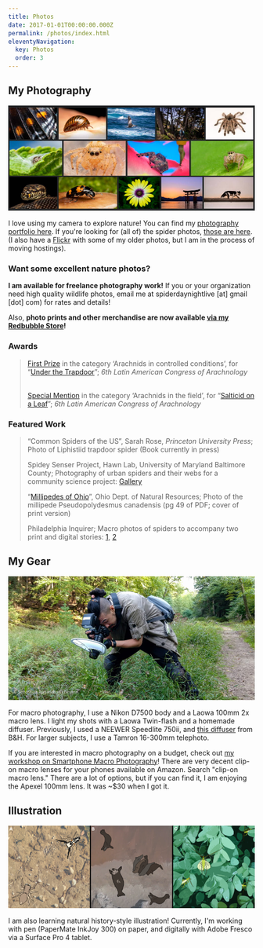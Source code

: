 ```yaml
---
title: Photos
date: 2017-01-01T00:00:00.000Z
permalink: /photos/index.html
eleventyNavigation:
  key: Photos
  order: 3
---
```

## My Photography

![](/static/img/photos.jpg "A gallery of Sebastian's photos of spiders, millipedes, pelicans, butterflies, flowers, snakes, landscapes etc.")

I love using my camera to explore nature! You can find my [photography portfolio here](https://lightroom.adobe.com/shares/a81e891b276843d5b7bcc344ab94a8c2). If you're looking for (all of) the spider photos, [those are here](https://lightroom.adobe.com/shares/c281c904082444e39304f9050ea549fb). (I also have a [Flickr](https://www.flickr.com/photos/saecheverri/) with some of my older photos, but I am in the process of moving hostings). 

### **Want some excellent nature photos?**

**I am available for freelance photography work!** If you or your organization need high quality wildlife photos, email me at spiderdaynightlive \[at] gmail \[dot] com) for rates and details!

Also, **photo prints and other merchandise are now available [via my Redbubble Store](https://www.redbubble.com/people/spiderdaynight/shop?artistUserName=spiderdaynight&iaCode=u-prints)!**

### Awards

> [First Prize](https://drive.google.com/file/d/1OWnUi05YsVMCTr3wlxJ70_T5Lhq_3RRn/view?usp=sharing) in the category ‘Arachnids in controlled conditions’, for “[Under the Trapdoor](https://adobe.ly/3eiQMLv)”; *6th Latin American Congress of Arachnology*     
>
> [Special Mention](https://drive.google.com/file/d/1N1ckMx3Skg4hRmVvZE06_6WiDB_zbuSm/view?usp=sharing) in the category ‘Arachnids in the field’, for “[Salticid on a Leaf](https://adobe.ly/32xU0Fx)”; *6th Latin American Congress of Arachnology*

### Featured Work

> “Common Spiders of the US”, Sarah Rose, *Princeton University Press*; Photo of Liphistiid trapdoor spider (Book currently in press)
>
> Spidey Senser Project, Hawn Lab, University of Maryland Baltimore County; Photography of urban spiders and their webs for a community science project: [Gallery](https://adobe.ly/3xeAPPe)
>
> “[Millipedes of Ohio](https://ohiodnr.gov/static/documents/wildlife/backyard-wildlife/Millipedes+of+Ohio+Pub+5527.pdf)”, Ohio Dept. of Natural Resources; Photo of the millipede Pseudopolydesmus canadensis (pg 49 of PDF; cover of print version)
>
> Philadelphia Inquirer; Macro photos of spiders to accompany two print and digital stories: [1](https://www.inquirer.com/science/volunteer-scientists-philadelphia-rare-pennsylvanian-purseweb-spider-mystery-animal-atypus-snetsingeri-20190824.html), [2](https://www.inquirer.com/science/giant-fish-eating-spider-local-park-20190620.html)

## My Gear

![](/static/img/20200922-2020-09-22-16.28.36.jpg "Sebastian using his macro photography gear to photograph a spider")

For macro photography, I use a Nikon D7500 body and a Laowa 100mm 2x macro lens. I light my shots with a Laowa Twin-flash and a homemade diffuser. Previously, I used a NEEWER Speedlite 750ii, and [this diffuser](https://www.bhphotovideo.com/c/product/1499346-REG/angler_psfd_100_portable_speedlight_flash_diffuser.html) from B&H. For larger subjects, I use a Tamron 16-300mm telephoto.

If you are interested in macro photography on a budget, check out [my workshop on Smartphone Macro Photography](https://www.youtube.com/watch?v=1qc9PCB5_tM)! There are very decent clip-on macro lenses for your phones available on Amazon. Search "clip-on macro lens." There are a lot of options, but if you can find it, I am enjoying the Apexel 100mm lens. It was ~$30 when I got it. 

## Illustration

![](/static/img/figure-3_social-context-with-sound_no-deets.png "Seasbtian's drawing of a jumping spider peering over a leaf")

I am also learning natural history-style illustration! Currently, I'm working with pen (PaperMate InkJoy 300) on paper, and digitally with Adobe Fresco via a Surface Pro 4 tablet.